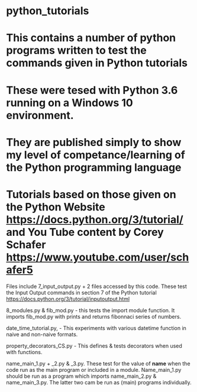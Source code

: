 # python_tutorials

# This contains a number of python programs written to test the commands given in Python tutorials
# These were tesed with Python 3.6 running on a Windows 10 environment.
# They are published simply to show my level of competance/learning of the Python programming language
# Tutorials based on those given on the Python Website https://docs.python.org/3/tutorial/ and You Tube content by Corey Schafer https://www.youtube.com/user/schafer5

Files include
7_input_output.py + 2 files accessed by this code. These test the Input Output commands in section 7 of the Python tutorial https://docs.python.org/3/tutorial/inputoutput.html

8_modules.py & fib_mod.py - this tests the import module function.
It imports fib_mod.py with prints and returns fibonnaci series of numbers.

date_time_tutorial.py, -  This experiments with various datetime function in naive and non-naive formats.

property_decorators_CS.py - This defines & tests decorators when used with functions.

name_main_1.py + _2.py & _3.py. These test for the value of __name__ when the code run as the main program or included in a module. Name_main_1.py should be run as a program which imports name_main_2.py & name_main_3.py. The latter two cam be run as (main) programs individually. 

